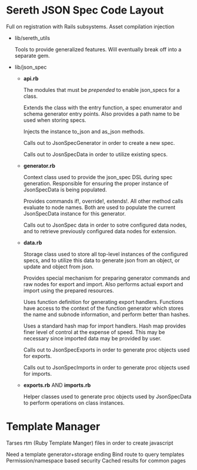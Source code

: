 # Sereth JSON Spec Code Layout
Full on registration with Rails subsystems.
  Asset compilation injection


* lib/sereth_utils

    Tools to provide generalized features. Will eventually break off into a separate gem.

* lib/json_spec
  - **api.rb**

      The modules that must be *prepended* to enable json_specs for a class. 

      Extends the class with the entry function, a spec enumerator and schema generator entry
      points. Also provides a path name to be used when storing specs.

      Injects the instance to_json and as_json methods.

      Calls out to JsonSpecGenerator in order to create a new spec.

      Calls out to JosnSpecData in order to utilize existing specs.

  - **generator.rb**

      Context class used to provide the json_spec DSL during spec generation. Responsible for
      ensuring the proper instance of JsonSpecData is being populated.

      Provides commands if!, override!, extends!. All other method calls evaluate to node
      names. Both are used to populate the current JsonSpecData instance for this generator.

      Calls out to JsonSpec data in order to sotre configured data nodes, and to retrieve
      previously configured data nodes for extension.

  - **data.rb**

      Storage class used to store all top-level instances of the configured specs, and to 
      utilize this data to generate json from an object, or update and object from json.

      Provides special mechanism for preparing generator commands and raw nodes for export and
      import. Also performs actual export and import using the prepared resources.

      Uses function definition for generating export handlers. Functions have access
      to the context of the function generator which stores the name and subnode information, 
      and perform better than hashes.

      Uses a standard hash map for import handlers. Hash map provides finer level of control at
      the expense of speed. This may be necessary since imported data may be provided by user.

      Calls out to JsonSpecExports in order to generate proc objects used for exports.

      Calls out to JsonSpecImports in order to generate proc objects used for imports.

  - **exports.rb** AND **imports.rb**

      Helper classes used to generate proc objects used by JsonSpecData to perform operations
      on class instances.

# Template Manager
Tarses rtm (Ruby Template Manger) files in order to create javascript 

Need a template generator+storage ending
  Bind route to query templates
  Permission/namespace based security
  Cached results for common pages